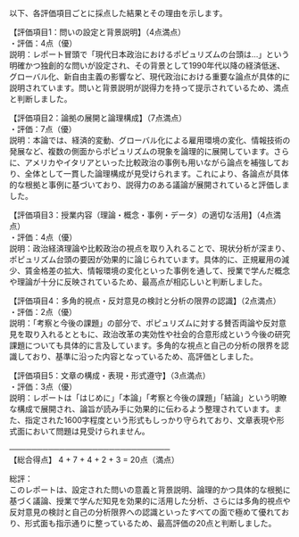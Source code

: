 以下、各評価項目ごとに採点した結果とその理由を示します。

【評価項目1：問いの設定と背景説明】（4点満点）  
・評価：4点（優）  
説明：レポート冒頭で「現代日本政治におけるポピュリズムの台頭は…」という明確かつ独創的な問いが設定され、その背景として1990年代以降の経済低迷、グローバル化、新自由主義の影響など、現代政治における重要な論点が具体的に説明されています。問いと背景説明が説得力を持って提示されているため、満点と判断しました。

【評価項目2：論拠の展開と論理構成】（7点満点）  
・評価：7点（優）  
説明：本論では、経済的変動、グローバル化による雇用環境の変化、情報技術の発展など、複数の側面からポピュリズムの現象を論理的に展開しています。さらに、アメリカやイタリアといった比較政治の事例も用いながら論点を補強しており、全体として一貫した論理構成が見受けられます。これにより、各論点が具体的な根拠と事例に基づいており、説得力のある議論が展開されていると評価しました。

【評価項目3：授業内容（理論・概念・事例・データ）の適切な活用】（4点満点）  
・評価：4点（優）  
説明：政治経済理論や比較政治の視点を取り入れることで、現状分析が深まり、ポピュリズム台頭の要因が効果的に論じられています。具体的に、正規雇用の減少、賃金格差の拡大、情報環境の変化といった事例を通して、授業で学んだ概念や理論が十分に反映されているため、最高点が相応しいと判断しました。

【評価項目4：多角的視点・反対意見の検討と分析の限界の認識】（2点満点）  
・評価：2点（優）  
説明：「考察と今後の課題」の部分で、ポピュリズムに対する賛否両論や反対意見を取り入れるとともに、政治改革の実効性や社会的合意形成という今後の研究課題についても具体的に言及しています。多角的な視点と自己の分析の限界を認識しており、基準に沿った内容となっているため、高評価としました。

【評価項目5：文章の構成・表現・形式遵守】（3点満点）  
・評価：3点（優）  
説明：レポートは「はじめに」「本論」「考察と今後の課題」「結論」という明瞭な構成で展開され、論旨が読み手に効果的に伝わるよう整理されています。また、指定された1600字程度という形式もしっかり守られており、文章表現や形式面において問題は見受けられません。

─────────────────────────────  
【総合得点】 4 + 7 + 4 + 2 + 3 = 20点（満点）

総評：  
このレポートは、設定された問いの意義と背景説明、論理的かつ具体的な根拠に基づく議論、授業で学んだ知見を効果的に活用した分析、さらには多角的視点や反対意見の検討と自己の分析限界への認識といったすべての面で極めて優れており、形式面も指示通りに整っているため、最高評価の20点と判断しました。